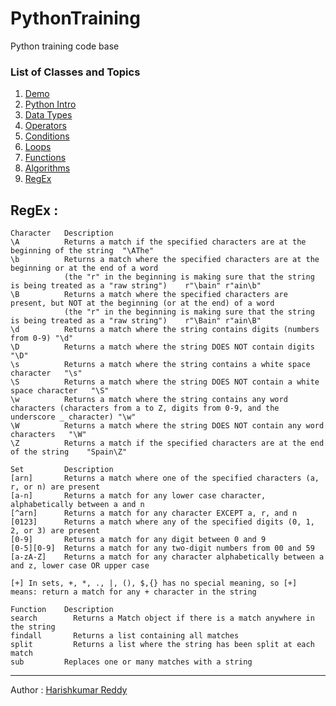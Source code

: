 # PythonTraining
Python training code base

### List of Classes and Topics
1.  [Demo](/Python%20for%20Data%20bricks%20(2).pdf)
2.  [Python Intro](/Python%20for%20Data%20bricks-demo.pdf)
3.  [Data Types](/DataTypes)  
4.  [Operators](/Operators)
5.  [Conditions](/Conditions)
6.  [Loops](/Loops)
7.  [Functions](/Functions)
8.  [Algorithms](/Algorithms)
9.  [RegEx](/#RegEx)



## RegEx :
```
Character	Description
\A	        Returns a match if the specified characters are at the beginning of the string	"\AThe"
\b	        Returns a match where the specified characters are at the beginning or at the end of a word
            (the "r" in the beginning is making sure that the string is being treated as a "raw string")	r"\bain" r"ain\b"
\B	        Returns a match where the specified characters are present, but NOT at the beginning (or at the end) of a word
            (the "r" in the beginning is making sure that the string is being treated as a "raw string")	r"\Bain" r"ain\B"
\d	        Returns a match where the string contains digits (numbers from 0-9)	"\d"
\D	        Returns a match where the string DOES NOT contain digits	"\D"
\s	        Returns a match where the string contains a white space character	"\s"
\S	        Returns a match where the string DOES NOT contain a white space character	"\S"
\w	        Returns a match where the string contains any word characters (characters from a to Z, digits from 0-9, and the underscore _ character)	"\w"
\W	        Returns a match where the string DOES NOT contain any word characters	"\W"
\Z	        Returns a match if the specified characters are at the end of the string	"Spain\Z"

```

```
Set	        Description
[arn]	    Returns a match where one of the specified characters (a, r, or n) are present
[a-n]	    Returns a match for any lower case character, alphabetically between a and n
[^arn]	    Returns a match for any character EXCEPT a, r, and n
[0123]	    Returns a match where any of the specified digits (0, 1, 2, or 3) are present
[0-9]	    Returns a match for any digit between 0 and 9
[0-5][0-9]	Returns a match for any two-digit numbers from 00 and 59
[a-zA-Z]	Returns a match for any character alphabetically between a and z, lower case OR upper case

[+]	In sets, +, *, ., |, (), $,{} has no special meaning, so [+] means: return a match for any + character in the string

```

```
Function	Description
search	      Returns a Match object if there is a match anywhere in the string
findall	      Returns a list containing all matches
split	      Returns a list where the string has been split at each match
sub	        Replaces one or many matches with a string
```



---
Author : [Harishkumar Reddy](harishkumerreddy.cherla@gmail.com)
